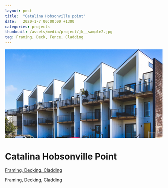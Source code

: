 ```yaml
---
layout: post
title:  "Catalina Hobsonville point"
date:   2020-1-7 00:00:00 +1300
categories: projects
thumbnail: /assets/media/project/jk__sample2.jpg
tag: Framing, Deck, Fence, Cladding
---
```


<div class="project__wrapper clearfix">

  <div class="project__hero">
    <img class="project__hero-media" src="/assets/media/project/jk__sample2.jpg" alt="Catalina Hobsonville point">
  </div>

  <div class="project__heading">
    <h1 class="project__title">Catalina Hobsonville Point</h1>
    <p class="project__meta"><a href="#" class="project__tag">Framing, Decking, Cladding</a> <span class="project__year"></span></p>
  </div>

  <div class="project__desc">
    <p>Framing, Decking, Cladding</p>
  </div>

</div>

<br>

<!-- <div class="media-wrapper">
  <video class="project-media" autoplay loop muted playsinline id="projectVideo1" poster="">
    <source src="/assets/media/project/" type="video/mp4">
  </video>
</div> -->
